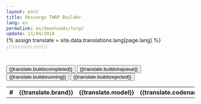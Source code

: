 ```yaml
---
layout: post
title: Descargs TWRP Builder
lang: es
permalink: es/downloads/twrp/
update: 11/04/2018
---
```

{% assign translate = site.data.translations.lang[page.lang] %}
<em style="color: #bbb">{{translate.hint}}</em>
<style> 
   p {
   margin: -2em 0 2em 0;
   }
</style>
<script src="https://www.gstatic.com/firebasejs/4.9.0/firebase.js"></script>
<script src="/login/index.js"></script>
<!-- Main -->
<section id="main" class="wrapper" style="padding: 1em 0">
   <div class="inner">
      <!-- Table -->
      <div class="table-wrapper">
         <table>
             <div id="tabs">
                <button id="tab_completed" onclick="table_completed()">{{translate.buildscompleted}}</button>
                <button id="tab_in-queue" onclick="table_inQueue()">{{translate.buildsinqueue}}</button>
                <button id="tab_running" onclick="table_running()">{{translate.buildsrunning}}</button>
                <button id="tab_rejected" onclick="table_rejected()">{{translate.buildsrejected}}</button>
             </div>
            <tbody id="table_completed">
               <tr>
                  <th>#</th>
                  <th>{{translate.brand}}</th>
                  <th>{{translate.model}}</th>
                  <th>{{translate.codename}}</th>
                  <th>{{translate.maintainer}}</th>
                  <th>{{translate.dateadded}}</th>
                  <th>{{translate.suppliant}}</th>
                  <th>{{translate.downloadlink}}</th>
               </tr>
               <script>
                  var userDataRef = firebase.database().ref("Builds").orderByKey();
                  var button = document.createElement("button");
                  button.innerHTML = "Do Something";
                  
                  userDataRef.once("value").then(function(snapshot) {
                      var content='';
                      content+='<tr>'
                      content+='<th>#</th>'
                      content+='<th>{{translate.brand}}</th>'
                      content+='<th>{{translate.model}}</th>'
                      content+='<th>{{translate.codename}}</th>'
                      content+='<th>{{translate.maintainer}}</th>'
                      content+='<th>{{translate.dateadded}}</th>'
                      content+='<th>{{translate.suppliant}}</th>'
                      content+='<th>{{translate.downloadlink}}</th>'
                      content+='</tr>'

                      snapshot.forEach(function(data){
                        var val = data.val();
                        var count="";
                        var brand=val.brand;
                        var model=val.model;
                        var codename=val.codeName;
                        var maintainer=val.developerEmail;
                        var date=val.date;
                        var suppliant=val.email;
                        var url=val.url;
                        var body = document.getElementsByTagName("body")[0];
                        content+='<tr>'
                        content +='<td class="count">'+count+'</td>'
                        content +='<td>'+brand+'</td>'
                        content +='<td>'+model+'</td>'
                        content +='<td>'+codename+'</td>'
                        content +='<td class="maintainer">'+maintainer+'</td>'
                        content +='<td>'+date+'</td>'
                        content+='<td>'+suppliant+'</td>'
                        content+='<td><a href='+url+' target="_blank"> {{translate.download}} </a></td>'
                        content+='</tr>'
                      });
                      
                      document.getElementById("table_completed").innerHTML = content;

                      $('.maintainer').each(function(i) {
                          $(this).text($(this).text().replace('@gmail.com',''));
                          $(this).text($(this).text().replace('kirito9xda','kirito9'));
                          $(this).text($(this).text().replace('mnshereef','Sheref'));
                          $(this).text($(this).text().replace('ahmedhady6','AhmedHadyHassaan'));
                      });

                      $('.count').each(function(i) {
                        var x = $(this).index()+1;
                        var y = i + 1;
                        $(this).text(x+i);
                        $(this).wrap($('<a>').attr('href','javascript:;'));
                        $(this).attr('id',x+i);

                        $(this).click(function() {
                            $('.count').parent().parent().css({'background-color':''});
                            $(this).parent().parent().css('background-color','rgba(197, 218, 4, 0.55)');
                            parent.location.href = href + '#' + y;
                        });
                      });

                      if (window.location.href.indexOf("#") > -1) {
                        var firstDigit = window.location.href[window.location.href.length -2];
                        var secondDigit = window.location.href[window.location.href.length -1];
                        var id =  '';
                        if (firstDigit != '#') {
                            id = firstDigit + secondDigit
                        } else {
                            id = secondDigit 
                        };
                        var item = "#"+id;
                        $(item).parent().parent().css('background-color','rgba(197, 218, 4, 0.55)');
                      }
                  });
               </script>
               <style>
                  .load-bar {
                  position: relative;
                  width: 100%;
                  height: 4px;
                  background-color: #fdba2c;
                  }
                  .bar {
                  content: "";
                  display: inline;
                  position: absolute;
                  width: 0;
                  height: 100%;
                  left: 50%;
                  text-align: center;
                  }
                  .bar:nth-child(1) {
                  background-color: #da4733;
                  animation: loading 3s linear infinite;
                  }
                  .bar:nth-child(2) {
                  background-color: #3b78e7;
                  animation: loading 3s linear 1s infinite;
                  }
                  .bar:nth-child(3) {
                  background-color: #fdba2c;
                  animation: loading 3s linear 2s infinite;
                  }
                  @keyframes loading {
                  from {left: 50%; width: 0;z-index:100;}
                  33.3333% {left: 0; width: 100%;z-index: 10;}
                  to {left: 0; width: 100%;}
                  }
               </style>
            </tbody>
            
            <tbody id="table_in-queue">
               <tr>
                  <th>#</th>
                  <th>{{translate.brand}}</th>
                  <th>{{translate.model}}</th>
                  <th>{{translate.codename}}</th>
                  <th>{{translate.maintainer}}</th>
                  <th>{{translate.dateadded}}</th>
               </tr>
               <script>
                  var userDataRef = firebase.database().ref("InQueue").orderByKey();
                  var button = document.createElement("button");
                  button.innerHTML = "Do Something";
                  
                  userDataRef.once("value").then(function(snapshot) {
                      var content='';
                      content+='<tr>'
                      content+='<th>#</th>'
                      content+='<th>{{translate.brand}}</th>'
                      content+='<th>{{translate.model}}</th>'
                      content+='<th>{{translate.codename}}</th>'
                      content+='<th>{{translate.dateadded}}</th>'
                      content+='</tr>'

                      snapshot.forEach(function(data){
                        var val = data.val();
                        var count2="";
                        var brand=val.brand;
                        var model=val.model;
                        var codename=val.codeName;
                        var date=val.date;
                        var body = document.getElementsByTagName("body")[0];
                        content+='<tr>'
                        content +='<td class="count2">'+count2+'</td>'
                        content +='<td>'+brand+'</td>'
                        content +='<td>'+model+'</td>'
                        content +='<td>'+codename+'</td>'
                        content +='<td>'+date+'</td>'
                        content+='</tr>'
                      });
                      
                      document.getElementById("table_in-queue").innerHTML = content;

                      $('.count2').each(function(i) {
                        var x = $(this).index()+1;
                        var y = i + 1;
                        $(this).text(x+i);
                      });
                  });
               </script>
           </tbody>
           
           <tbody id="table_running">
               <tr>
                  <th>#</th>
                  <th>{{translate.brand}}</th>
                  <th>{{translate.model}}</th>
                  <th>{{translate.codename}}</th>
                  <th>{{translate.maintainer}}</th>
                  <th>{{translate.dateadded}}</th>
               </tr>
               <script>
                  var userDataRef = firebase.database().ref("RunningBuild").orderByKey();
                  var button = document.createElement("button");
                  button.innerHTML = "Do Something";
                  
                  userDataRef.once("value").then(function(snapshot) {
                      var content='';
                      content+='<tr>'
                      content+='<th>#</th>'
                      content+='<th>{{translate.brand}}</th>'
                      content+='<th>{{translate.model}}</th>'
                      content+='<th>{{translate.codename}}</th>'
                      content+='<th>{{translate.dateadded}}</th>'
                      content+='</tr>'

                      snapshot.forEach(function(data){
                        var val = data.val();
                        var count4="";
                        var brand=val.brand;
                        var model=val.model;
                        var codename=val.codeName;
                        var date=val.date;
                        var body = document.getElementsByTagName("body")[0];
                        content+='<tr>'
                        content +='<td class="count4">'+count4+'</td>'
                        content +='<td>'+brand+'</td>'
                        content +='<td>'+model+'</td>'
                        content +='<td>'+codename+'</td>'
                        content +='<td>'+date+'</td>'
                        content+='</tr>'
                      });
                      
                      document.getElementById("table_running").innerHTML = content;

                      $('.count4').each(function(i) {
                        var x = $(this).index()+1;
                        var y = i + 1;
                        $(this).text(x+i);
                      });
                  });
               </script>
           </tbody>
           
           <tbody id="table_rejected">
               <tr>
                  <th>#</th>
                  <th>{{translate.brand}}</th>
                  <th>{{translate.model}}</th>
                  <th>{{translate.dateadded}}</th>
                  <th>{{translate.rejector}}</th>
                  <th>{{translate.note}}</th>
               </tr>
               <script>
                  var userDataRef = firebase.database().ref("Rejected").orderByKey();
                  var button = document.createElement("button");
                  button.innerHTML = "Do Something";
                  
                  userDataRef.once("value").then(function(snapshot) {
                      var content='';
                      content+='<tr>'
                      content+='<th>#</th>'
                      content+='<th>{{translate.brand}}</th>'
                      content+='<th>{{translate.model}}</th>'
                      content+='<th>{{translate.dateadded}}</th>'
                      content+='<th>{{translate.rejector}}</th>'
                      content+='<th>{{translate.note}}</th>'
                      content+='</tr>'

                      snapshot.forEach(function(data){
                        var val = data.val();
                        var count3="";
                        var brand=val.brand;
                        var model=val.model;
                        var date=val.date;
                        var note=val.note;
                        var rejector=val.rejector;
                        var body = document.getElementsByTagName("body")[0];
                        content+='<tr>'
                        content +='<td class="count3">'+count3+'</td>'
                        content +='<td>'+brand+'</td>'
                        content +='<td>'+model+'</td>'
                        content +='<td>'+date+'</td>'
                        content +='<td>'+rejector+'</td>'
                        content +='<td>'+note+'</td>'
                        content+='</tr>'
                      });
                      
                      document.getElementById("table_rejected").innerHTML = content;

                      $('.count3').each(function(i) {
                        var x = $(this).index()+1;
                        var y = i + 1;
                        $(this).text(x+i);
                      });
                  });
               </script>
           </tbody>
         </table>
         <div class="load-bar">
            <div class="bar"></div>
            <div class="bar"></div>
            <div class="bar"></div>
         </div>
      </div>
   </div>
   <script>
        var href;
        function table_completed() {
            document.getElementById('table_completed').style.display = "table-row-group";
            document.getElementById('tab_completed').style.background ="#fff7";
            document.getElementById('table_in-queue').style.display = "none";
            document.getElementById('tab_in-queue').style.background ="#fff4";
            document.getElementById('table_running').style.display = "none";
            document.getElementById('tab_running').style.background ="#fff4";
            document.getElementById('table_rejected').style.display = "none";
            document.getElementById('tab_rejected').style.background ="#fff4";
            if (parent.location.hash.indexOf('completed') > -1) {
                parent.location.hash = parent.location.hash;
            } else {
                parent.location.hash = 'tab=completed';
            };
            href = "#tab=completed";
        };
        function table_inQueue() {
            document.getElementById('table_completed').style.display = "none";
            document.getElementById('tab_completed').style.background ="#fff4";
            document.getElementById('table_in-queue').style.display = "table-row-group";
            document.getElementById('tab_in-queue').style.background ="#fff7";
            document.getElementById('table_running').style.display = "none";
            document.getElementById('tab_running').style.background ="#fff4";
            document.getElementById('table_rejected').style.display = "none";
            document.getElementById('tab_rejected').style.background ="#fff4"
            parent.location.hash = 'tab=inQueue';
            href = "#tab=inQueue";
        };
        function table_running() {
            document.getElementById('table_completed').style.display = "none";
            document.getElementById('tab_completed').style.background ="#fff4";
            document.getElementById('table_in-queue').style.display = "none";
            document.getElementById('tab_in-queue').style.background ="#fff4";
            document.getElementById('table_running').style.display = "table-row-group";
            document.getElementById('tab_running').style.background ="#fff7";
            document.getElementById('table_rejected').style.display = "none";
            document.getElementById('tab_rejected').style.background ="#fff4";
            parent.location.hash = 'tab=running';
            href = "#tab=running";
        };
        function table_rejected() {
            document.getElementById('table_completed').style.display = "none";
            document.getElementById('tab_completed').style.background ="#fff4";
            document.getElementById('table_in-queue').style.display = "none";
            document.getElementById('tab_in-queue').style.background ="#fff4";
            document.getElementById('table_running').style.display = "none";
            document.getElementById('tab_running').style.background ="#fff4";
            document.getElementById('table_rejected').style.display = "table-row-group";
            document.getElementById('tab_rejected').style.background ="#fff7";
            parent.location.hash = 'tab=rejected';
            href = "#tab=rejected";
        };
   </script>
   <script>
        var href = window.location.href;
        if (href.indexOf('completed') > -1 ) {
            table_completed();
        } else if (href.indexOf('inQueue') > -1 ) {
            table_inQueue();
        } else if (href.indexOf('running') > -1 ) {
            table_running();
        } else if (href.indexOf('rejected') > -1 ) {
            table_rejected();
        }
    </script>
</section>